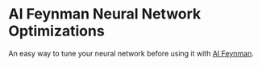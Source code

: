 # AI Feynman Neural Network Optimizations

An easy way to tune your neural network before using it with [AI Feynman](https://github.com/SJ001/AI-Feynman).